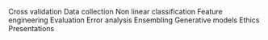 Cross validation
Data collection
Non linear classification
Feature engineering
Evaluation
Error analysis
Ensembling
Generative models
Ethics
Presentations